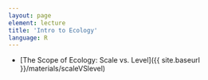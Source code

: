 ```yaml
---
layout: page
element: lecture
title: 'Intro to Ecology'
language: R
---
```


* [The Scope of Ecology: Scale vs. Level]({{ site.baseurl }}/materials/scaleVSlevel)


